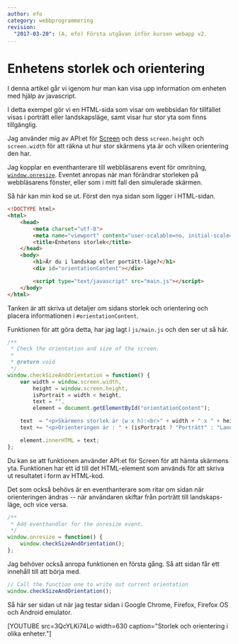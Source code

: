 ```yaml
---
author: efo
category: webbprogrammering
revision:
  "2017-03-20": (A, efo) Första utgåvan inför kursen webapp v2.
...
```


Enhetens storlek och orientering
==================================

I denna artikel går vi igenom hur man kan visa upp information om enheten med hjälp av javascript.


<!--more-->

I detta exempel gör vi en HTML-sida som visar om webbsidan för tillfället visas i porträtt eller landskapsläge, samt visar hur stor yta som finns tillgänglig.

Jag använder mig av API:et för  [Screen](https://developer.mozilla.org/en-US/docs/Web/API/Screen) och dess  `screen.height` och `screen.width` för att räkna ut hur stor skärmens yta är och vilken orientering den har.

Jag kopplar en eventhanterare till webbläsarens event för omritning, [`window.onresize`](https://developer.mozilla.org/en-US/docs/Web/API/GlobalEventHandlers/onresize). Eventet anropas när man förändrar storleken på webbläsarens fönster, eller som i mitt fall den simulerade skärmen.

Så här kan min kod se ut. Först den nya sidan  som ligger i HTML-sidan.

```html
<!DOCTYPE html>
<html>
    <head>
        <meta charset="utf-8">
        <meta name="viewport" content="user-scalable=no, initial-scale=1, maximum-scale=1, minimum-scale=1, width=device-width">
        <title>Enhetens storlek</title>
    </head>
    <body>
        <h1>Är du i landskap eller portätt-läge?</h1>
        <div id="orientationContent"></div>

        <script type="text/javascript" src="main.js"></script>
    </body>
</html>
```

Tanken är att skriva ut detaljer om sidans storlek och orientering och placera informationen i `#orientationContent`.

Funktionen för att göra detta, har jag lagt i `js/main.js` och den ser ut så här.

```javascript
/**
 * Check the orientation and size of the screen.
 *
 * @return void
 */
window.checkSizeAndOrientation = function() {
    var width = window.screen.width,
        height = window.screen.height,
        isPortrait = width < height,
        text = "",
        element = document.getElementById("orientationContent");

    text  = "<p>Skärmens storlek är (w x h):<br>" + width + " x " + height;
    text += "<p>Orienteringen är : " + (isPortrait ? "Porträtt" : "Landskap");

    element.innerHTML = text;
};
```

Du kan se att funktionen använder API:et för Screen för att hämta skärmens yta. Funktionen har ett id till det HTML-element som används för att skriva ut resultatet i form av HTML-kod.

Det som också behövs är en eventhanterare som ritar om sidan när orienteringen ändras -- när användaren skiftar från porträtt till landskaps-läge, och vice versa.

```javascript
/**
 * Add eventhandler for the onresize event.
 */
window.onresize = function() {
    window.checkSizeAndOrientation();
};
```

Jag behöver också anropa funktionen en första gång. Så att sidan får ett innehåll till att börja med.

```javascript
// Call the function one to write out current orientation
window.checkSizeAndOrientation();
```

Så här ser sidan ut när jag testar sidan i Google Chrome, Firefox, Firefox OS och Android emulator.

[YOUTUBE src=3QcYLKi74Lo width=630 caption="Storlek och orientering i olika enheter."]
